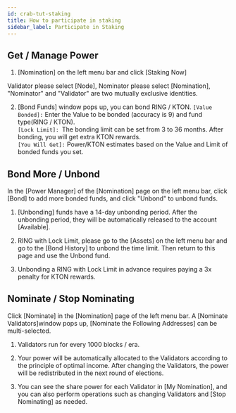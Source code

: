 ```yaml
---
id: crab-tut-staking
title: How to participate in staking
sidebar_label: Participate in Staking
---
```


## Get / Manage Power

1) [Nomination] on the left menu bar and click [Staking Now]

Validator please select [Node], Nominator please select [Nomination], "Nominator" and "Validator" are two mutually exclusive identities.

2) [Bond Funds] window pops up, you can bond RING / KTON.
`[Value Bonded]:` Enter the Value to be bonded (accuracy is 9) and fund type(RING / KTON).  
`[Lock Limit]: `The bonding limit can be set from 3 to 36 months. After bonding, you will get extra KTON rewards.  
`[You Will Get]:` Power/KTON estimates based on the Value and Limit of bonded funds you set.

## Bond More / Unbond

In the [Power Manager] of the [Nomination] page on the left menu bar, click [Bond] to add more bonded funds, and click "Unbond" to unbond funds.

1) [Unbonding] funds have a 14-day unbonding period. After the unbonding period, they will be automatically released to the account [Available].

2) RING with Lock Limit, please go to the [Assets] on the left menu bar and go to the [Bond History] to unbond the time limit. Then return to this page and use the Unbond fund.

3) Unbonding a RING with Lock Limit in advance requires paying a 3x penalty for KTON rewards.

## Nominate / Stop Nominating

Click [Nominate] in the [Nomination] page of the left menu bar. A [Nominate Validators]window pops up, [Nominate the Following Addresses] can be multi-selected.

1) Validators run for every 1000 blocks / era.

2) Your power will be automatically allocated to the Validators according to the principle of optimal income. After changing the Validators, the power will be redistributed in the next round of elections.

3) You can see the share power for each Validator in [My Nomination], and you can also perform operations such as changing Validators and [Stop Nominating] as needed.